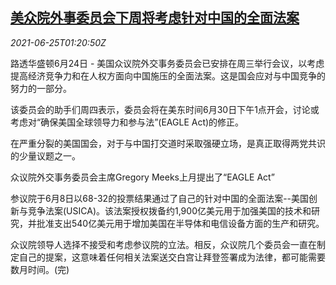 <!--1624584663000-->
[美众院外事委员会下周将考虑针对中国的全面法案](https://cn.reuters.com/article/china-us-house-dip-bill-0625-idCNKCS2E1042)
------

<div><i>2021-06-25T01:20:50Z</i></div><p>路透华盛顿6月24日 - 美国众议院外交事务委员会已安排在周三举行会议，以考虑提高经济竞争力和在人权方面向中国施压的全面法案。这是国会应对与中国竞争的努力的一部分。</p><p>该委员会的助手们周四表示，委员会将在美东时间6月30日下午1点开会，讨论或考虑对“确保美国全球领导力和参与法”(EAGLE Act)的修正。</p><p>在严重分裂的美国国会，对于与中国打交道时采取强硬立场，是真正取得两党共识的少量议题之一。</p><p>众议院外交事务委员会主席Gregory Meeks上月提出了“EAGLE Act”</p><p>参议院于6月8日以68-32的投票结果通过了自己的针对中国的全面法案--美国创新与竞争法案(USICA)。该法案授权拨备约1,900亿美元用于加强美国的技术和研究，并批准支出540亿美元用于增加美国在半导体和电信设备方面的生产和研究。</p><p>众议院领导人选择不接受和考虑参议院的立法。相反，众议院几个委员会一直在制定自己的提案，这意味着任何相关法案送交白宫让拜登签署成为法律，都可能需要数月时间。(完)</p>
